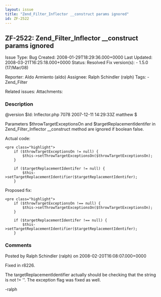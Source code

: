 ```yaml
---
layout: issue
title: "Zend_Filter_Inflector __construct params ignored"
id: ZF-2522
---
```


ZF-2522: Zend\_Filter\_Inflector \_\_construct params ignored
-------------------------------------------------------------

 Issue Type: Bug Created: 2008-01-29T18:29:36.000+0000 Last Updated: 2008-03-21T16:25:18.000+0000 Status: Resolved Fix version(s): - 1.5.0 (17/Mar/08)
 
 Reporter:  Aldo Armiento (aldo)  Assignee:  Ralph Schindler (ralph)  Tags: - Zend\_Filter
 
 Related issues: 
 Attachments: 
### Description

@version $Id: Inflector.php 7078 2007-12-11 14:29:33Z matthew $

Parameters $throwTargetExceptionsOn and $targetReplacementIdentifer in Zend\_Filter\_Inflector \_\_construct method are ignored if boolean false.

Actual code:

 
    <pre class="highlight">
        if ($throwTargetExceptionsOn != null) {
            $this->setThrowTargetExceptionsOn($throwTargetExceptionsOn);
        }
    
        if ($targetReplacementIdentifer != null) {
            $this->setTargetReplacementIdentifier($targetReplacementIdentifer);
        }


Proposed fix:

 
    <pre class="highlight">
        if ($throwTargetExceptionsOn !== null) {
            $this->setThrowTargetExceptionsOn($throwTargetExceptionsOn);
        }
    
        if ($targetReplacementIdentifer !== null) {
            $this->setTargetReplacementIdentifier($targetReplacementIdentifer);
        }


 

 

### Comments

Posted by Ralph Schindler (ralph) on 2008-02-20T16:08:07.000+0000

Fixed in r8226.

The targetReplacementIdentifier actually should be checking that the string is not != ''. The exception flag was fixed as well.

-ralph

 

 